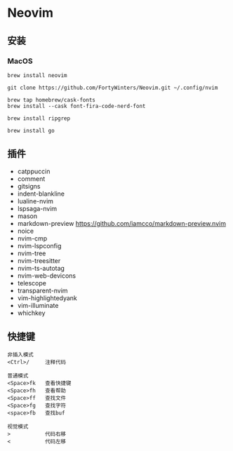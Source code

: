 # Neovim

## 安装
### MacOS
```
brew install neovim

git clone https://github.com/FortyWinters/Neovim.git ~/.config/nvim

brew tap homebrew/cask-fonts
brew install --cask font-fira-code-nerd-font

brew install ripgrep

brew install go
```
## 插件
- catppuccin
- comment
- gitsigns 
- indent-blankline  
- lualine-nvim  
- lspsaga-nvim
- mason  
- markdown-preview https://github.com/iamcco/markdown-preview.nvim
- noice  
- nvim-cmp  
- nvim-lspconfig  
- nvim-tree   
- nvim-treesitter 
- nvim-ts-autotag  
- nvim-web-devicons  
- telescope 
- transparent-nvim
- vim-highlightedyank
- vim-illuminate
- whichkey

## 快捷键
```
非插入模式
<Ctrl>/     注释代码

普通模式
<Space>fk   查看快捷键
<Space>fh   查看帮助 
<Space>ff   查找文件
<Space>fg   查找字符
<space>fb   查找buf

视觉模式
>           代码右移
<           代码左移
```
